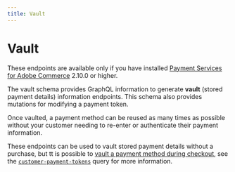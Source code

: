 ```yaml
---
title: Vault
---
```


# Vault

<InlineAlert variant="info" slots="text" />

These endpoints are available only if you have installed [Payment Services for Adobe Commerce](https://commercemarketplace.adobe.com/magento-payment-services.html) 2.10.0 or higher.

The vault schema provides GraphQL information to generate **vault** (stored payment details) information endpoints. This schema also provides mutations for modifying a payment token.

Once vaulted, a payment method can be reused as many times as possible without your customer needing to re-enter or authenticate their payment information.

These endpoints can be used to vault stored payment details without a purchase, but tt is possible to [vault a payment method during checkout](https://developer.adobe.com/commerce/webapi/graphql/payment-services/vault/), see the [`customer-payment-tokens`](https://developer.adobe.com/commerce/webapi/graphql/schema/checkout/queries/customer-payment-tokens/) query for more information.
